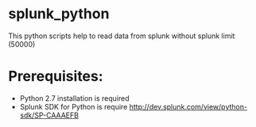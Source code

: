 # splunk_python
This python scripts help to read data from splunk without splunk limit (50000)

# Prerequisites:
- Python 2.7 installation is required
- Splunk SDK for Python is require
http://dev.splunk.com/view/python-sdk/SP-CAAAEFB

